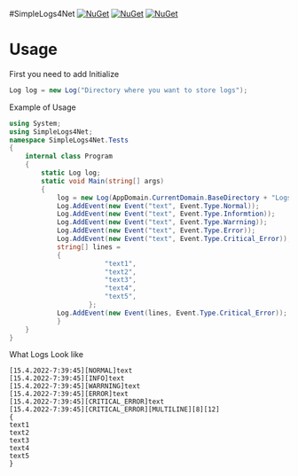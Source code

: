 #SimpleLogs4Net
[![NuGet](https://img.shields.io/nuget/dt/SimpleLogs4Net.svg)](https://www.nuget.org/packages/SimpleLogs4Net)
[![NuGet](https://img.shields.io/nuget/v/SimpleLogs4Net.svg)](https://www.nuget.org/packages/SimpleLogs4Net)
[![NuGet](https://img.shields.io/nuget/vpre/SimpleLogs4Net.svg)](https://www.nuget.org/packages/SimpleLogs4Net)

# Usage
First you need to add Initialize 
```cs
Log log = new Log("Directory where you want to store logs");
```
Example of Usage
```cs
using System;
using SimpleLogs4Net;
namespace SimpleLogs4Net.Tests
{
	internal class Program
	{
		static Log log;
		static void Main(string[] args)
		{
			log = new Log(AppDomain.CurrentDomain.BaseDirectory + "Logs\\");
			Log.AddEvent(new Event("text", Event.Type.Normal));
			Log.AddEvent(new Event("text", Event.Type.Informtion));
			Log.AddEvent(new Event("text", Event.Type.Warrning));
			Log.AddEvent(new Event("text", Event.Type.Error));
			Log.AddEvent(new Event("text", Event.Type.Critical_Error));
			string[] lines = 
			{
                		"text1",
                		"text2",
                		"text3",
                		"text4",
                		"text5",
            		};
			Log.AddEvent(new Event(lines, Event.Type.Critical_Error));
        	}
	}
}
```
What Logs Look like
```text
[15.4.2022-7:39:45][NORMAL]text
[15.4.2022-7:39:45][INFO]text
[15.4.2022-7:39:45][WARRNING]text
[15.4.2022-7:39:45][ERROR]text
[15.4.2022-7:39:45][CRITICAL_ERROR]text
[15.4.2022-7:39:45][CRITICAL_ERROR][MULTILINE][8][12]
{
text1
text2
text3
text4
text5
}

```
